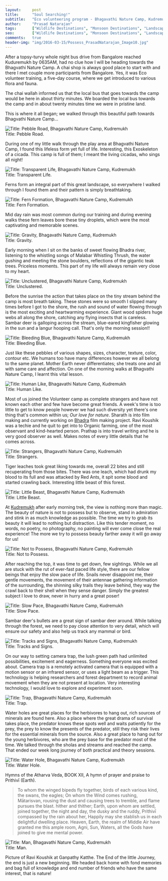 ```yaml
---
layout:     post
title:      "Soul Searching!"
subtitle:   "Eco volunteering program - Bhagavathi Nature Camp, Kudremukh"
author:     "Prasad Natarajan"
tags:       ["Wildlife Destinations", "Monsoon Destinations", "Landscape Destinations"]
seo:		["Wildlife Destinations", "Monsoon Destinations", "Landscape Destinations"]
comments:   true
header-img: "img/2016-03-15/Possess_PrasadNatarajan_Image10.jpg"
---
```


<p>
After a topsy-turvy whole night bus drive from Bangalore reached Kuduremukh by 0635AM, had no clue how I will be heading towards the Bhagvathi Nature Camp. A chai shop is always good place to start with and there I met couple more participants from Bangalore. Yes, it was Eco volunteer training, a five-day course, where we get introduced to various flora and fauna. 
</p>

<p>
The chai wallah informed us that the local bus that goes towards the camp would be here in about thirty minutes.
We boarded the local bus towards the camp and in about twenty minutes time we were in pristine land.
</p>

<p>
This is where it all began; we walked through this beautiful path towards Bhagvathi Nature Camp...
</p>

<img src="{{ site.baseurl }}/img/2016-03-15/Pathway_PrasadNatarajan_Image01.jpg" alt="Title: Pebble Road, Bhagavathi Nature Camp, Kudremukh">

<div class="exif"> Title: Pebble Road.</div>

<p>
During one of my little walk through the play area at Bhagvathi Nature Camp, I found this lifeless form yet full of life. Interesting, this Exoskeleton of a cicada. This camp is full of them; I meant the living cicadas, who sings all night!
</p>

<img src="{{ site.baseurl }}/img/2016-03-15/Exoskeleton_PrasadNatarajan_Image02.jpg" alt="Title: Transparent Life, Bhagavathi Nature Camp, Kudremukh">

<div class="exif"> Title: Transparent Life.</div>

<p>
Ferns form an integral part of this great landscape, so everywhere I walked through I found them and their pattern is simply breathtaking. 
</p>

<img src="{{ site.baseurl }}/img/2016-03-15/FernFormation_PrasadNatarajan_Image03.jpg" alt="Title: Fern Formation, Bhagavathi Nature Camp, Kudremukh">

<div class="exif"> Title: Fern Formation.</div>

<p>
Mid day rain was most common during our training and during evening walks these fern leaves bore these tiny droplets, which were the most captivating and memorable scenes.
</p>

<img src="{{ site.baseurl }}/img/2016-03-15/Gravity_PrasadNatarajan_Image04.jpg" alt="Title: Gravity, Bhagavathi Nature Camp, Kudremukh">

<div class="exif"> Title: Gravity.</div>

<p>
Early morning when I sit on the banks of sweet flowing Bhadra river, listening to the whistling songs of Malabar Whistling Thrush, the water gushing and meeting the stone boulders, reflections of the gigantic teak trees. Priceless moments. This part of my life will always remain very close to my heart.
</p>

<img src="{{ site.baseurl }}/img/2016-03-15/Unclustered_Prasad Natarajan_Image05.jpg" alt="Title: Unclustered, Bhagavathi Nature Camp, Kudremukh">

<div class="exif"> Title: Unclustered.</div>

<p>
Before the sunrise the action that takes place on the tiny stream behind the camp is most breath taking. These stones were so smooth I slipped many times before I got to the shore, the rush and sound of water flowing through is the most exciting and heartwarming experience. Giant wood spiders huge webs all along the shore, catching any flying insects that is careless. Sambar deer is galloping across the stream, blue-eared kingfisher glowing in the sun and a langur hooping call. That's only the morning session!!
</p>

<img src="{{ site.baseurl }}/img/2016-03-15/BleedingBlue_PrasadNatarajan_Image06.jpg" alt="Title: Bleeding Blue, Bhagavathi Nature Camp, Kudremukh">

<div class="exif"> Title: Bleeding Blue.</div>

<p>
Just like these pebbles of various shapes, sizes, character, texture, color, contour etc. We humans too have many differences however we all belong to the same planet. Mother Earth never differentiates; she treats one and all with same care and affection. On one of the morning walks at Bhagvathi Nature Camp, I learnt this vital lesson. 
</p>

<img src="{{ site.baseurl }}/img/2016-03-15/HumanLike_Prasad Natarajan_Image07.jpg" alt="Title: Human Like, Bhagavathi Nature Camp, Kudremukh">

<div class="exif"> Title: Human Like.</div>

<p>
Most of us joined the Volunteer camp as complete strangers and have not known each other and few have become great friends. A week's time is too little to get to know people however we had such diversity yet there's one thing that's common within us; <em>Our love for nature</em>. Sharath is into film making and currently working on <a href="http://www.wilderhood.com/destination/Bhadra" target="_blank">Bhadra</a> film making project. Ravi Koushik was a techie and he quit to get into to Organic farming, one of the most observant and kind-hearted person. Prathap is into travel writing and he is very good observer as well. Makes notes of every little details that he comes across.
</p>

<img src="{{ site.baseurl }}/img/2016-03-15/Strangers_PrasadNatarajan_Image08.jpg" alt="Title: Strangers, Bhagavathi Nature Camp, Kudremukh">

<div class="exif"> Title: Strangers.</div>

<p>
Tiger leaches took great liking towards me, overall 22 bites and still recuperating from those bites. There was one leach, which had drunk my blood to its full and was attacked by Red Ants, it spit some blood and started crawling back. Interesting little beast of this forest.
</p>

<img src="{{ site.baseurl }}/img/2016-03-15/LittleBeast_PrasadNatarajan_Image09.jpg" alt="Title: Little Beast, Bhagavathi Nature Camp, Kudremukh">

<div class="exif"> Title: Little Beast.</div>

<p>
At <a href="http://www.wilderhood.com/destination/Kudremukh" target="_blank">Kudremukh</a> after early morning trek, the view is nothing more than magic. The beauty of nature is not to possess but to observe, stand in admiration and stink in as much knowledge as possible. The time we try to grab its beauty it will lead to nothing but distraction. Like this tender moment, no words, no poetry, no photography, no painting will ever come close the real experience! The more we try to possess beauty farther away it will go away for us!
</p>

<img src="{{ site.baseurl }}/img/2016-03-15/Possess_PrasadNatarajan_Image10.jpg" alt="Title: Not to Possess, Bhagavathi Nature Camp, Kudremukh">

<div class="exif"> Title: Not to Possess.</div>

<p>
After reaching the top, it was time to get down, few sightings. While we all are stuck with the rut of ever-fast paced life style, there are our fellow beings that enjoy the slow pace of life. Snails never disappoint me, their gentle movements, the movement of their antennae gathering information of the surrounding, the shinning silky trails they leave behind, they way the crawl back to their shell when they sense danger. Simply the greatest subject I love to draw, never in hurry and a great poser!
</p>

<img src="{{ site.baseurl }}/img/2016-03-15/Slowpace_PrasadNatarajan_11.jpg" alt="Title: Slow Pace, Bhagavathi Nature Camp, Kudremukh">

<div class="exif"> Title: Slow Pace.</div>

<p>
Sambar deer's bullets are a great sign of sambar deer around. While talking through the forest, we need to pay close attention to very detail, which will ensure our safety and also help us track any mammal or bird.
</p>

<img src="{{ site.baseurl }}/img/2016-03-15/Signs_PrasadNatarajan_Image12.jpg" alt="Title: Tracks and Signs, Bhagavathi Nature Camp, Kudremukh">

<div class="exif"> Title: Tracks and Signs.</div>

<p>
On our way to setting camera trap, the lush green path had unlimited possibilities, excitement and eagerness. Something everyone was excited about. Camera trap is a remotely activated camera that is equipped with a motion sensor or an infrared sensor, or uses a light beam as a trigger. This technology is helping researchers and forest department to record animal movement when they are not present at location. Very interesting technology, I would love to explore and experiment soon.
</p>

<img src="{{ site.baseurl }}/img/2016-03-15/Trap_Prasad Natarajan_13.jpg" alt="Title: Trap, Bhagavathi Nature Camp, Kudremukh">

<div class="exif"> Title: Trap.</div>

<p>
Water holes are great places for the herbivores to hang out, rich sources of minerals are found here. Also a place where the great drama of survival takes place, the predator knows these spots well and waits patiently for the prey, the prey to know the presents of the predator, still they risk their lives for the essential minerals from the source. Also a great place to hang out for the young herbivores, who are the prey base for the predator most of the time. We talked through the sholas and streams and reached the camp. That ended our week long journey of both practical and theory sessions.
</p>

<img src="{{ site.baseurl }}/img/2016-03-15/WaterHole_PrasadNatarajan_Image14.jpg" alt="Title:  Water Hole, Bhagavathi Nature Camp, Kudremukh">

<div class="exif"> Title: Water Hole.</div>

<p>
Hymns of the Atharva Veda, BOOK XII, A hymn of prayer and praise to Prithivī (Earth).
	<blockquote>
		To whom the winged bipeds fly together, 
		birds of each various kind, the swans, the eagles;
		On whom the Wind comes rushing, Mātarisvan, 
		rousing the dust and causing trees to tremble, 
		and flame pursues the blast. hither and thither;
		Earth, upon whom are settled, 
		joined together, the night and day, 
		the dusky and the ruddy, 
		Prithivī compassed by the rain about her,
		Happily may she stablish us in each delightful dwelling place.
		Heaven, Earth, the realm of Middle Air have granted me this ample room,
		Agni, Sun, Waters, all the Gods have joined to give me mental power. 
		</blockquote>
</p>

<img src="{{ site.baseurl }}/img/2016-03-15/Man_PrasadNatarajan_15.jpg" alt="Title: Man, Bhagavathi Nature Camp, Kudremukh">

<div class="exif"> Title: Man.</div>

<p>
Picture of Ravi Koushik at Ganpathy Katthe. The End of the little Journey, the end is just a new beginning. We headed back home with fond memories and bag full of knowledge and end number of friends who have the same interest, that is nature!
</p>